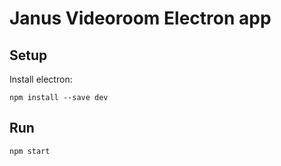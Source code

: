 # Janus Videoroom Electron app

## Setup
Install electron:
```
npm install --save dev
```

## Run
```
npm start
```
